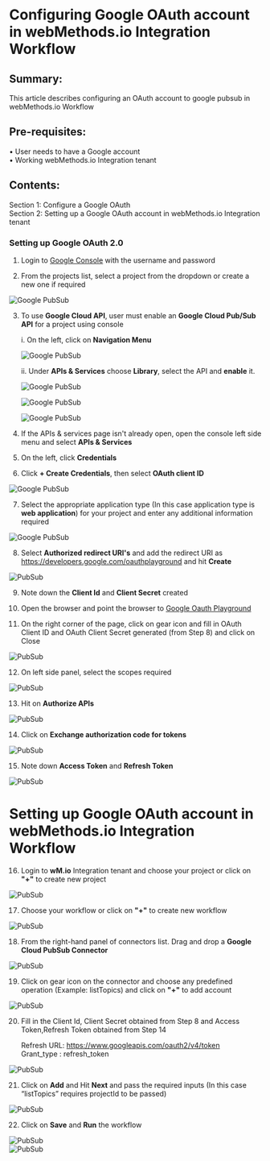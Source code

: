 
# Configuring Google OAuth account in webMethods.io Integration Workflow <br/>

## Summary:

This article describes configuring an OAuth account to google pubsub in webMethods.io Workflow<br/>

## Pre-requisites:
•	User needs to have a Google account<br/> 
•	Working webMethods.io Integration tenant<br/> 

## Contents:

Section 1: Configure a Google OAuth <br/> 
Section 2: Setting up a Google OAuth account in webMethods.io Integration tenant<br/> 

### Setting up Google OAuth 2.0<br/>

1.  Login to [Google Console](https://console.cloud.google.com) with the username and password<br/>

2.  From the projects list, select a project from the dropdown or create a new one if required<br/>

![Google PubSub](images/21.png)<br/>

3. To use **Google Cloud API**, user must enable an **Google Cloud Pub/Sub API** for a project using console <br/>

    i. On the left, click on **Navigation Menu**<br/>
         
    ![Google PubSub](images/22.png)<br/>

    ii. Under **APIs & Services** choose **Library**, select the API and **enable** it.<br/>

    ![Google PubSub](images/18.png)<br/>

    ![Google PubSub](images/19.png)<br/>

    ![Google PubSub](images/20.png)<br/>

4.  If the APIs & services page isn't already open, open the console left side menu and select **APIs & Services**<br/>

5.  On the left, click **Credentials**<br/>

6.  Click **+ Create Credentials**, then select **OAuth client ID**<br/>

![Google PubSub](images/1.png)<br/>

7.  Select the appropriate application type (In this case application type is **web application**) for your project and enter any
    additional information required<br/>

![Google PubSub](images/23.png)<br/>

8.  Select **Authorized redirect URI's** and add the redirect URI as https://developers.google.com/oauthplayground and hit
    **Create**<br/>

![PubSub](images/24.png)<br/>

9.  Note down the **Client Id** and **Client Secret** created<br/>

10. Open the browser and point the browser to [Google Oauth Playground](https://developers.google.com/oauthplayground)<br/>

11. On the right corner of the page, click on gear icon and fill in OAuth Client ID and OAuth Client Secret generated
    (from Step 8) and click on Close<br/>

![PubSub](images/3.png)<br/>

12. On left side panel, select the scopes required<br/>

![PubSub](images/4.png)<br/>

13. Hit on **Authorize APIs**<br/>

![PubSub](images/5.png)<br/>

14. Click on **Exchange authorization code for tokens**<br/>

![PubSub](images/6.png)<br/>

15. Note down **Access Token** and **Refresh Token**<br/>

![PubSub](images/15.png)<br/>

# Setting up Google OAuth account in webMethods.io Integration Workflow<br/>

16. Login to **wM.io** Integration tenant and choose your project or click on **"+"** to create new project<br/>

![PubSub](images/16.png)<br/>

17. Choose your workflow or click on **"+"** to create new workflow<br/>

![PubSub](images/7.png)<br/>

18. From the right-hand panel of connectors list. Drag and drop a **Google Cloud PubSub Connector**<br/>

![PubSub](images/8.png)<br/>

19. Click on gear icon on the connector and choose any predefined operation (Example: listTopics) and click on **"+"** to 
    add account<br/>

![PubSub](images/9.png)<br/>

20. Fill in the Client Id, Client Secret obtained from Step 8 and Access Token,Refresh Token  obtained from Step 14<br/>

    Refresh URL:  https://www.googleapis.com/oauth2/v4/token <br/>
    Grant_type :  refresh_token <br/>

![PubSub](images/10.png)<br/>

21. Click on **Add** and Hit **Next** and pass the required inputs (In this case “listTopics” requires projectId to be passed)<br/>

![PubSub](images/11.png)

22. Click on **Save** and **Run** the workflow<br/>

![PubSub](images/12.png)<br/>
![PubSub](images/13.png)<br/>
      

  
